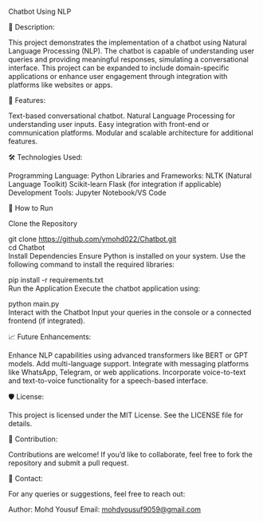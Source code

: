 Chatbot Using NLP

📄 Description:

This project demonstrates the implementation of a chatbot using Natural Language Processing (NLP). The chatbot is capable of understanding user queries and providing meaningful responses, simulating a conversational interface. This project can be expanded to include domain-specific applications or enhance user engagement through integration with platforms like websites or apps.

🌟 Features:

Text-based conversational chatbot.
Natural Language Processing for understanding user inputs.
Easy integration with front-end or communication platforms.
Modular and scalable architecture for additional features.

🛠️ Technologies Used:

Programming Language: Python
Libraries and Frameworks:
NLTK (Natural Language Toolkit)
Scikit-learn
Flask (for integration if applicable)
Development Tools: Jupyter Notebook/VS Code

🚀 How to Run

Clone the Repository

git clone https://github.com/ymohd022/Chatbot.git  
cd Chatbot  
Install Dependencies
Ensure Python is installed on your system. Use the following command to install the required libraries:

pip install -r requirements.txt  
Run the Application
Execute the chatbot application using:


python main.py  
Interact with the Chatbot
Input your queries in the console or a connected frontend (if integrated).

📈 Future Enhancements:

Enhance NLP capabilities using advanced transformers like BERT or GPT models.
Add multi-language support.
Integrate with messaging platforms like WhatsApp, Telegram, or web applications.
Incorporate voice-to-text and text-to-voice functionality for a speech-based interface.

🛡️ License:

This project is licensed under the MIT License. See the LICENSE file for details.

🤝 Contribution:

Contributions are welcome! If you’d like to collaborate, feel free to fork the repository and submit a pull request.

📨 Contact:

For any queries or suggestions, feel free to reach out:

Author: Mohd Yousuf
Email: mohdyousuf9059@gmail.com
